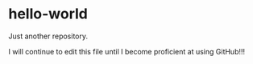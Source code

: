 # hello-world
Just another repository.

I will continue to edit this file until I become proficient at using GitHub!!!
